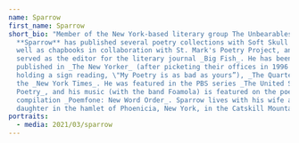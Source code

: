 ```yaml
---
name: Sparrow
first_name: Sparrow
short_bio: "Member of the New York-based literary group The Unbearables,
  **Sparrow** has published several poetry collections with Soft Skull Press, as
  well as chapbooks in collaboration with St. Mark's Poetry Project, and has
  served as the editor for the literary journal _Big Fish_. He has been
  published in _The New Yorker_ (after picketing their offices in 1996 while
  holding a sign reading, \"My Poetry is as bad as yours”), _The Quarterly_, and
  the _New York Times_. He was featured in the PBS series _The United States of
  Poetry_, and his music (with the band Foamola) is featured on the poetry
  compilation _Poemfone: New Word Order_. Sparrow lives with his wife and
  daughter in the hamlet of Phoenicia, New York, in the Catskill Mountains."
portraits:
  - media: 2021/03/sparrow
---
```

